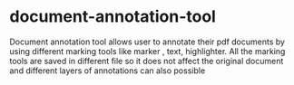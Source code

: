 # document-annotation-tool
Document annotation tool allows user to annotate their pdf documents by using different marking tools like marker , text, highlighter. All the marking tools are saved in different file so it does not affect the original document and different layers of annotations can also possible
